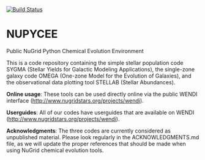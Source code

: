 [![Build Status](https://travis-ci.org/NuGrid/NuPyCEE.svg?branch=master)](https://travis-ci.org/NuGrid/NuPyCEE)

NUPYCEE
=======

Public NuGrid Python Chemical Evolution Environment

This is a code repository containing the simple stellar population code SYGMA (Stellar Yields for Galactic Modeling Applications), the single-zone galaxy code OMEGA (One-zone Model for the Evolution of Galaxies), and the observational data plotting tool STELLAB (Stellar Abundances).

**Online usage**: These tools can be used directly online via the public WENDI interface (<a href="http://adsabs.harvard.edu/abs/1999ApJ...513..156M">http://www.nugridstars.org/projects/wendi</a>).

**Userguides**: All of our codes have userguides that are available on WENDI (<a href="http://adsabs.harvard.edu/abs/1999ApJ...513..156M">http://www.nugridstars.org/projects/wendi</a>).

**Acknowledgments**: The three codes are currently considered as unpublished material. Please look regularly in the ACKNOWLEDGMENTS.md file, as we will update the proper references that should be made when using NuGrid chemical evolution tools.
